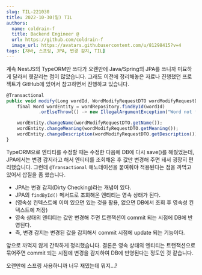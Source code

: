 ```yaml
---
slug: TIL-221030
title: 2022-10-30(일) TIL
authors:
  name: coldrain-f
  title: Backend Engineer @
  url: https://github.com/coldrain-f
  image_url: https://avatars.githubusercontent.com/u/81298415?v=4
tags: [자바, 스프링, JPA, 변경 감지, TIL]
---
```


<!-- [](http://coldrain-f.netlify.app) <br/> -->


계속 NestJS의 TypeORM만 쓰다가 오랜만에 Java/Spring의 JPA를 쓰니까 미묘하게 달라서 헷갈리는 점이 많았습니다.
그래도 이전에 정리해놓은 자료나 진행했던 프로젝트가 GitHub에 있어서 참고하면서 진행하고 있습니다.

```javascript showLineNumbers
@Transactional
public void modify(Long wordId, WordModifyRequestDTO wordModifyRequestDTO) {
    final Word wordEntity = wordRepository.findById(wordId)
            .orElseThrow(() -> new IllegalArgumentException("Word not found."));

    wordEntity.changeName(wordModifyRequestDTO.getName());
    wordEntity.changeMeaning(wordModifyRequestDTO.getMeaning());
    wordEntity.changeDescription(wordModifyRequestDTO.getDescription());
}
```
TypeORM으로 엔티티를 수정할 때는 수정한 다음에 DB에 다시 save()를 해줬었는데,
JPA에서는 변경 감지라고 해서 엔티티를 조회해온 후 값만 변경해 주면 돼서 굉장히 편리했습니다.
그런데 `@Transactional` 애노테이션을 붙여줘야 적용된다는 점을 까먹고 있어서 삽질을 좀 했습니다.

- JPA는 변경 감지(Dirty Checking)라는 개념이 있다.
- JPA의 `findById()` 메서드로 조회해온 엔티티는 영속 상태가 된다.
- (영속성 컨텍스트에 이미 있으면 있는 것을 활용, 없으면 DB에서 조회 후 영속성 컨텍스트에 저장)
- 영속 상태의 엔티티는 값만 변경해 주면 트랜잭션이 commit 되는 시점에 DB에 반영된다.
- 즉, 변경 감지는 변경된 값을 감지해서 commit 시점에 update 되는 기능이다.

앞으로 까먹지 않게 간략하게 정리했습니다.
결론은 영속 상태의 엔티티는 트랜잭션으로 묶어주면 commit 되는 시점에 
변경을 감지하여 DB에 반영된다는 정도인 것 같습니다.

오랜만에 스프링 사용하니까 너무 재밌는데 뭐지...?